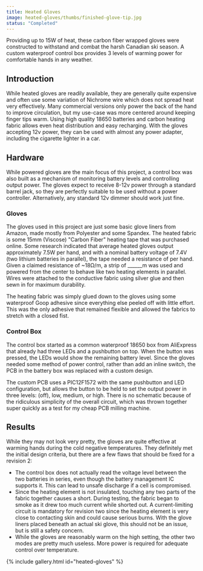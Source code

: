 ```yaml
---
title: Heated Gloves
image: heated-gloves/thumbs/finished-glove-tip.jpg
status: "Completed"
---
```


Providing up to 15W of heat, these carbon fiber wrapped gloves were constructed to withstand and combat the harsh Canadian ski season.  A custom waterproof control box provides 3 levels of warming power for comfortable hands in any weather.<!-- more -->

## Introduction ##
While heated gloves are readily available, they are generally quite expensive and often use some variation of Nichrome wire which does not spread heat very effectively.  Many commercial versions only power the back of the hand to improve circulation, but my use-case was more centered around keeping finger tips warm.  Using high quality 18650 batteries and carbon heating fabric allows even heat distribution and easy recharging.  With the gloves accepting 12v power, they can be used with almost any power adapter, including the cigarette lighter in a car.

## Hardware ##
While powered gloves are the main focus of this project, a control box was also built as a mechanism of monitoring battery levels and controlling output power.  The gloves expect to receive 8-12v power through a standard barrel jack, so they are perfectly suitable to be used without a power controller.  Alternatively, any standard 12v dimmer should work just fine.

### Gloves ###
The gloves used in this project are just some basic glove liners from Amazon, made mostly from Polyester and some Spandex.  The heated fabric is some 15mm (Viscose) "Carbon Fiber" heating tape that was purchased online.  Some research indicated that average heated gloves output approximately 7.5W per hand, and with a nominal battery voltage of 7.4V (two lithium batteries in parallel), the tape needed a resistance of  per hand.  Given a claimed resistance of ~18Ω/m, a strip of ______m was used and powered from the center to behave like two heating elements in parallel.  Wires were attached to the conductive fabric using silver glue and then sewn in for maximum durability.

The heating fabric was simply glued down to the gloves using some waterproof Goop adhesive since everything else peeled off with little effort.  This was the only adhesive that remained flexible and allowed the fabrics to stretch with a closed fist.

### Control Box ###
The control box started as a common waterproof 18650 box from AliExpress that already had three LEDs and a pushbutton on top.  When the button was pressed, the LEDs would show the remaining battery level.  Since the gloves needed some method of power control, rather than add an inline switch, the PCB in the battery box was replaced with a custom design.

The custom PCB uses a PIC12F1572 with the same pushbutton and LED configuration, but allows the button to be held to set the output power in three levels: (off), low, medium, or high.  There is no schematic because of the ridiculous simplicity of the overall circuit, which was thrown together super quickly as a test for my cheap PCB milling machine.

## Results ##
While they may not look very pretty, the gloves are quite effective at warming hands during the cold negative temperatures.  They definitely met the initial design criteria, but there are a few flaws that should be fixed for a revision 2:
* The control box does not actually read the voltage level between the two batteries in series, even though the battery management IC supports it.  This can lead to unsafe discharge if a cell is compromised.
* Since the heating element is not insulated, touching any two parts of the fabric together causes a short.  During testing, the fabric began to smoke as it drew too much current while shorted out.  A current-limiting circuit is mandatory for revision two since the heating element is very close to contacting skin and could cause serious burns.  With the glove liners placed beneath an actual ski glove, this should not be an issue, but is still a safety concern.
* While the gloves are reasonably warm on the high setting, the other two modes are pretty much useless.  More power is required for adequate control over temperature.

{% include gallery.html id="heated-gloves" %}